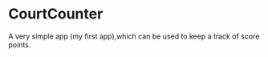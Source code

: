 # CourtCounter 
A very simple app (my first app),which can be used to keep a track of score points. 

